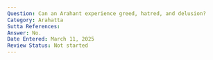 ```yaml
---
Question: Can an Arahant experience greed, hatred, and delusion?
Category: Arahatta
Sutta References:
Answer: No.
Date Entered: March 11, 2025
Review Status: Not started
---
```

